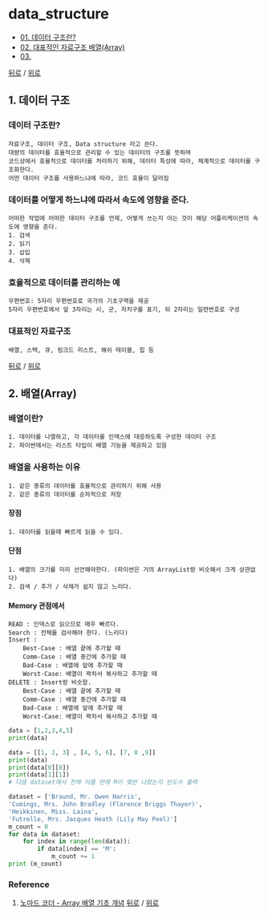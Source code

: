 # data_structure
* [01. 데이터 구조란?](#1-데이터-구조)
* [02. 대표적인 자료구조 배열(Array)](#2-배열array)
* [03. ](#3)  

[뒤로](README.md) / [위로](#data_structure)

## 1. 데이터 구조
### 데이터 구조란?
    자료구조, 데이터 구조, Data structure 라고 쓴다.
    대량의 데이터를 효율적으로 관리할 수 있는 데이터의 구조를 뜻하며 
    코드상에서 효율적으로 데이터를 처리하기 위해, 데이터 특성에 따라, 체계적으로 데이터를 구조화한다.
    어떤 데이터 구조를 사용하느냐에 따라, 코드 효율이 달라짐

### 데이터를 어떻게 하느냐에 따라서 속도에 영향을 준다.
    어떠한 작업에 어떠한 데이터 구조를 언제, 어떻게 쓰는지 아는 것이 해당 어플리케이션의 속도에 영향을 준다.
    1. 검색
    2. 읽기 
    3. 삽입
    4. 삭제

### 효율적으로 데이터를 관리하는 예
    우편번호: 5자리 우편번호로 국가의 기초구역을 제공
    5자리 우편번호에서 앞 3자리는 시, 군, 자치구를 표기, 뒤 2자리는 일련번호로 구성

### 대표적인 자료구조
    배열, 스택, 큐, 링크드 리스트, 해쉬 테이블, 힙 등
[뒤로](README.md) / [위로](#data_structure)



## 2. 배열(Array)
### 배열이란?
    1. 데이터를 나열하고, 각 데이터를 인덱스에 대응하도록 구성한 데이터 구조
    2. 파이썬에서는 리스트 타입이 배열 기능을 제공하고 있음

### 배열을 사용하는 이유 
    1. 같은 종류의 데이터를 효율적으로 관리하기 위해 사용
    2. 같은 종류의 데이터를 순차적으로 저장

#### 장점
    1. 데이터를 읽을때 빠르게 읽을 수 있다.

#### 단점
    1. 배열의 크기를 미리 선언해야한다. (파이썬은 거의 ArrayList랑 비슷해서 크게 상관없다)
    2. 검색 / 추가 / 삭제가 쉽지 않고 느리다.

#### Memory 관점에서
    READ : 인덱스로 읽으므로 매우 빠르다.
    Search : 전체를 검사해야 한다. (느리다)
    Insert : 
        Best-Case : 배열 끝에 추가할 때 
        Comm-Case : 배열 중간에 추가할 때
        Bad-Case : 배열에 앞에 추가할 때
        Worst-Case: 배열이 꽉차서 복사하고 추가할 때 
    DELETE : Insert랑 비슷함.
        Best-Case : 배열 끝에 추가할 때 
        Comm-Case : 배열 중간에 추가할 때
        Bad-Case : 배열에 앞에 추가할 때
        Worst-Case: 배열이 꽉차서 복사하고 추가할 때 


```python
data = [1,2,3,4,5]
print(data)

data = [[1, 2, 3] , [4, 5, 6], [7, 8 ,9]]
print(data)
print(data[0][0])
print(data[1][1])
# 다음 dataset에서 전체 이름 안에 M이 몇번 나왔는지 빈도수 출력

dataset = ['Braund, Mr. Owen Harris',
'Cumings, Mrs. John Bradley (Florence Briggs Thayer)',
'Heikkinen, Miss. Laina',
'Futrelle, Mrs. Jacques Heath (Lily May Peel)']
m_count = 0
for data in dataset:
    for index in range(len(data)):
        if data[index] == 'M':
            m_count += 1
print (m_count)
```
### Reference
1. [노마드 코더 - Array 배열 기초 개념](https://www.youtube.com/watch?v=NFETSCJON2M)
[뒤로](README.md) / [위로](#data_structure)


